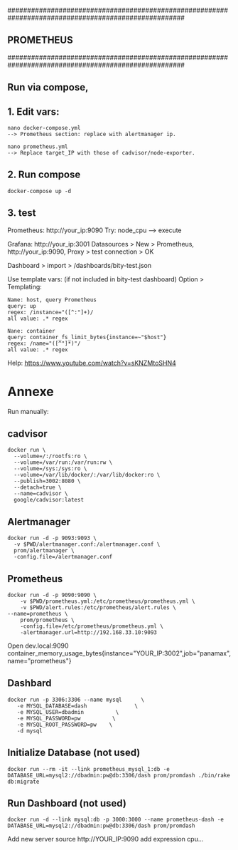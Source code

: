 #####################################################################################################
## PROMETHEUS
#####################################################################################################

## Run via compose, 

## 1. Edit vars:

    nano docker-compose.yml
    --> Prometheus section: replace with alertmanager ip.

    nano prometheus.yml
    --> Replace target_IP with those of cadvisor/node-exporter.

## 2. Run compose

    docker-compose up -d

## 3. test

Prometheus: http://your_ip:9090
Try: node_cpu  --> execute

Grafana: http://your_ip:3001
Datasources > New > Prometheus, http://your_ip:9090, Proxy > test connection > OK

Dashboard > import > /dashboards/bity-test.json

Use template vars: (if not included in bity-test dashboard)
Option > Templating: 

```
Name: host, query Prometheus
query: up
regex: /instance="([^:"]+)/
all value: .* regex

Nane: container
query: container_fs_limit_bytes{instance=~"$host"}
regex: /name="([^"]*)"/
all value: .* regex
```



Help: https://www.youtube.com/watch?v=sKNZMtoSHN4








# Annexe

Run manually:

## cadvisor

    docker run \
      --volume=/:/rootfs:ro \
      --volume=/var/run:/var/run:rw \
      --volume=/sys:/sys:ro \
      --volume=/var/lib/docker/:/var/lib/docker:ro \
      --publish=3002:8080 \
      --detach=true \
      --name=cadvisor \
      google/cadvisor:latest

## Alertmanager

    docker run -d -p 9093:9093 \
      -v $PWD/alertmanager.conf:/alertmanager.conf \
      prom/alertmanager \
      -config.file=/alertmanager.conf
  
## Prometheus
    
    docker run -d -p 9090:9090 \
        -v $PWD/prometheus.yml:/etc/prometheus/prometheus.yml \
        -v $PWD/alert.rules:/etc/prometheus/alert.rules \
	--name=prometheus \
        prom/prometheus \
        -config.file=/etc/prometheus/prometheus.yml \
        -alertmanager.url=http://192.168.33.10:9093
  
Open dev.local:9090
container_memory_usage_bytes{instance="YOUR_IP:3002",job="panamax",name="prometheus"}


## Dashbard

    docker run -p 3306:3306 --name mysql      \
       -e MYSQL_DATABASE=dash               \
       -e MYSQL_USER=dbadmin          \
       -e MYSQL_PASSWORD=pw          \
       -e MYSQL_ROOT_PASSWORD=pw	\
       -d mysql

## Initialize Database (not used)

    docker run --rm -it --link prometheus_mysql_1:db -e DATABASE_URL=mysql2://dbadmin:pw@db:3306/dash prom/promdash ./bin/rake db:migrate
   
## Run Dashboard (not used)

    docker run -d --link mysql:db -p 3000:3000 --name prometheus-dash -e DATABASE_URL=mysql2://dbadmin:pw@db:3306/dash prom/promdash

Add new server source http://YOUR_IP:9090
add expression cpu...
